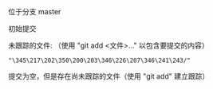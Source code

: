 位于分支 master

初始提交

未跟踪的文件:
  （使用 "git add <文件>..." 以包含要提交的内容）

	"\345\217\202\350\200\203\346\226\207\346\241\243/"

提交为空，但是存在尚未跟踪的文件（使用 "git add" 建立跟踪）
